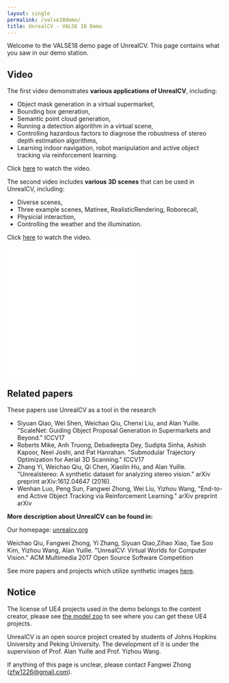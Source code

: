 ```yaml
---
layout: single
permalink: /valse18demo/
title: UnrealCV - VALSE 18 Demo
---
```


Welcome to the VALSE18 demo page of UnrealCV. This page contains what you saw in our demo station.

<div id="video"></div>

## Video

The first video demonstrates **various applications of UnrealCV**, including: 

- Object mask generation in a virtual supermarket,  
- Bounding box generation, 
- Semantic point cloud generation,
- Running a detection algorithm in a virtual scene,
- Controlling hazardous factors to diagnose the robustness of stereo depth estimation algorithms, 
- Learning indoor navigation, robot manipulation and active object tracking via reinforcement learning. 

Click [here](http://v.youku.com/v_show/id_XMzU1MjAzMjkwOA==.html?spm=a2h0j.11185381.listitem_page1.5!2~A) to watch the video.

The second video includes **various 3D scenes** that can be used in UnrealCV, including: 

- Diverse scenes,
- Three example scenes, Matinee, RealisticRendering, Roborecall,
- Physicial interaction, 
- Controlling the weather and the illumination.

Click [here](http://v.youku.com/v_show/id_XMzU1MjEzNTM5Ng==.html?spm=a2h3j.8428770.3416059.1) to watch the video.

<iframe src="//player.bilibili.com/player.html?aid=22334603&cid=36985215&page=1" scrolling="no" border="0" frameborder="no" framespacing="0" allowfullscreen="true"> </iframe>

<iframe src="//player.bilibili.com/player.html?aid=22334603&cid=36985216&page=2" scrolling="no" border="0" frameborder="no" framespacing="0" allowfullscreen="true"> </iframe>


## Related papers

These papers use UnrealCV as a tool in the research

- Siyuan Qiao, Wei Shen, Weichao Qiu, Chenxi Liu, and Alan Yuille. "ScaleNet: Guiding Object Proposal Generation in Supermarkets and Beyond." ICCV17
- Roberts Mike, Anh Truong, Debadeepta Dey, Sudipta Sinha, Ashish Kapoor, Neel Joshi, and Pat Hanrahan. "Submodular Trajectory Optimization for Aerial 3D Scanning." ICCV17
- Zhang Yi, Weichao Qiu, Qi Chen, Xiaolin Hu, and Alan Yuille. "Unrealstereo: A synthetic dataset for analyzing stereo vision." arXiv preprint arXiv:1612.04647 (2016).
- Wenhan Luo, Peng Sun, Fangwei Zhong, Wei Liu, Yizhou Wang, "End-to-end Active Object Tracking via Reinforcement Learning." arXiv preprint arXiv

**More description about UnrealCV can be found in:**

Our homepage: [unrealcv.org](http://unrealcv.org)

Weichao Qiu, Fangwei Zhong, Yi Zhang, Siyuan Qiao,Zihao Xiao, Tae Soo Kim, Yizhou Wang, Alan Yuille. "UnrealCV: Virtual Worlds for Computer Vision." ACM Multimedia 2017 Open Source Software Competition

See more papers and projects which utilize synthetic images [here](https://github.com/unrealcv/synthetic-computer-vision). 

## Notice

The license of UE4 projects used in the demo belongs to the content creator, please see [the model zoo](http://docs.unrealcv.org/en/master/reference/model_zoo.html) to see where you can get these UE4 projects.

UnrealCV is an open source project created by students of Johns Hopkins University and Peking University. The development of it is under the supervision of Prof. Alan Yuille and Prof. Yizhou Wang.

If anything of this page is unclear, please contact Fangwei Zhong (zfw1226@gmail.com).
